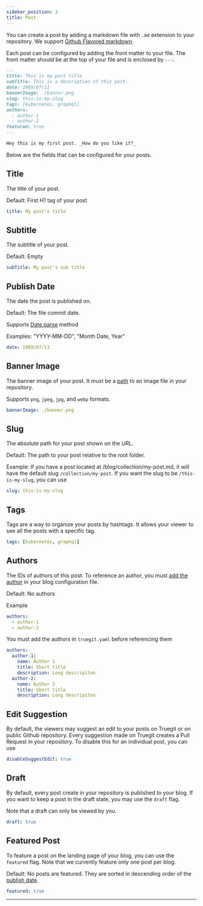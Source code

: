 ```yaml
---
sidebar_position: 3
title: Post
---
```


You can create a post by adding a markdown file with `.md` extension to your repository. We support [Github Flavored markdown](https://github.github.com/gfm/).

Each post can be configured by adding the front matter to your file. The front matter should be at the top of your file
and is enclosed by `---`.

```md title="post.md"
---
title: This is my post title
subTitle: This is a description of this post.
date: 1989/07/11
bannerImage: ./banner.png
slug: this-is-my-slug
tags: [kubernetes, graphql]
authors:
  - author-1
  - author-2
featured: true
---

Hey this is my first post. _How do you like it?_
```

Below are the fields that can be configured for your posts.

## Title

The title of your post.

Default: First H1 tag of your post

```yaml
title: My post's title
```

## Subtitle

The subtitle of your post.

Default: Empty

```yaml
subTitle: My post's sub title
```

## Publish Date

The date the post is published on.

Default: The file commit date.

Supports [Date.parse](https://developer.mozilla.org/en-US/docs/Web/JavaScript/Reference/Global_Objects/Date/parse) method

Examples: "YYYY-MM-DD", "Month Date, Year"

```yaml
date: 1989/07/11
```

## Banner Image

The banner image of your post. It must be a [path](/docs/assets) to an image file in your repository.

Supports `png`, `jpeg`, `jpg`, and `webp` formats.

```yaml
bannerImage: ./banner.png
```

## Slug

The absolute path for your post shown on the URL.

Default: The path to your post relative to the root folder.

Example: If you have a post located at /blog/collection/my-post.md, it will have the default slug `/collection/my-post`.
If you want the slug to be `/this-is-my-slug`, you can use

```yaml
slug: this-is-my-slug
```

## Tags

Tags are a way to organize your posts by hashtags. It allows your viewer to see all the posts with a specific tag.

```yaml
tags: [kubernetes, graphql]
```

## Authors

The IDs of authors of this post. To reference an author, you must [add the author](/docs/authors) in your blog configuration file.

Default: No authors

Example

```yaml
authors:
  - author-1
  - author-2
```

You must add the authors in `truegit.yaml` before referencing them

```yaml
authors:
  author-1:
    name: Author 1
    title: Short title
    description: Long descripiton
  author-2:
    name: Author 2
    title: Short title
    description: Long descripiton
```

## Edit Suggestion

By default, the viewers may suggest an edit to your posts on Truegit or on public Github repository. Every suggestion made on Truegit creates a Pull Request in your repository. To disable this for an individual post, you can use

```yaml
disableSuggestEdit: true
```

## Draft

By default, every post create in your repository is published to your blog. If you want to keep a post in the draft state, you may use the `draft` flag.

Note that a draft can only be viewed by you.

```yaml
draft: true
```

## Featured Post

To feature a post on the landing page of your blog, you can use the `featured` flag. Note that we currently feature only one post per blog.

Default: No posts are featured. They are sorted in descending order of the [publish date](#publish-date).

```yaml
featured: true
```

---

